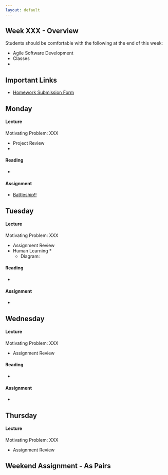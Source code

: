 ```yaml
---
layout: default
---
```


## Week XXX - Overview

Students should be comfortable with the following at the end of this week:

* Agile Software Development
* Classes
*

## Important Links

* [Homework Submission Form](http://goo.gl/forms/o9so3mi9Sd)


## Monday

#### Lecture

Motivating Problem: XXX

* Project Review
*

#### Reading

*

#### Assignment

* [Battleship!!](https://github.com/tiyd-rails-2015-05/battleship)


## Tuesday

#### Lecture

Motivating Problem: XXX

* Assignment Review
* Human Learning
  *
  * Diagram:

#### Reading

*

#### Assignment

*


## Wednesday

#### Lecture

Motivating Problem: XXX

* Assignment Review

#### Reading

*

#### Assignment

*


## Thursday

#### Lecture

Motivating Problem: XXX

* Assignment Review


## Weekend Assignment - As Pairs

